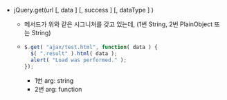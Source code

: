 - jQuery.get(url [, data ] [, success ] [, dataType ] )

  - 메서드가 위와 같은 시그니처를 갖고 있는데, (1번 String, 2번 PlainObject 또는 String)

  - ```javascript
    $.get( "ajax/test.html", function( data ) {
      $( ".result" ).html( data );
      alert( "Load was performed." );
    });
    ```

    - 1번 arg: string
    - 2번 arg: function



